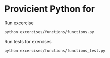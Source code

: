 # Provicient Python for 

Run excercise


```bash
python excercises/functions/functions.py
```

Run tests for exercises

```bash
python excercises/functions/functions_test.py
```